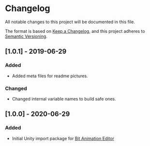 # Changelog
All notable changes to this project will be documented in this file.

The format is based on [Keep a Changelog](https://keepachangelog.com/en/1.0.0/),
and this project adheres to [Semantic Versioning](https://semver.org/spec/v2.0.0.html).


## [1.0.1] - 2019-06-29
### Added
- Added meta files for readme pictures.

### Changed
- Changed internal variable names to build safe ones.


## [1.0.0] - 2020-06-29
### Added
- Initial Unity import package for [Bit Animation Editor](https://morgondag.io/pages/bit)
